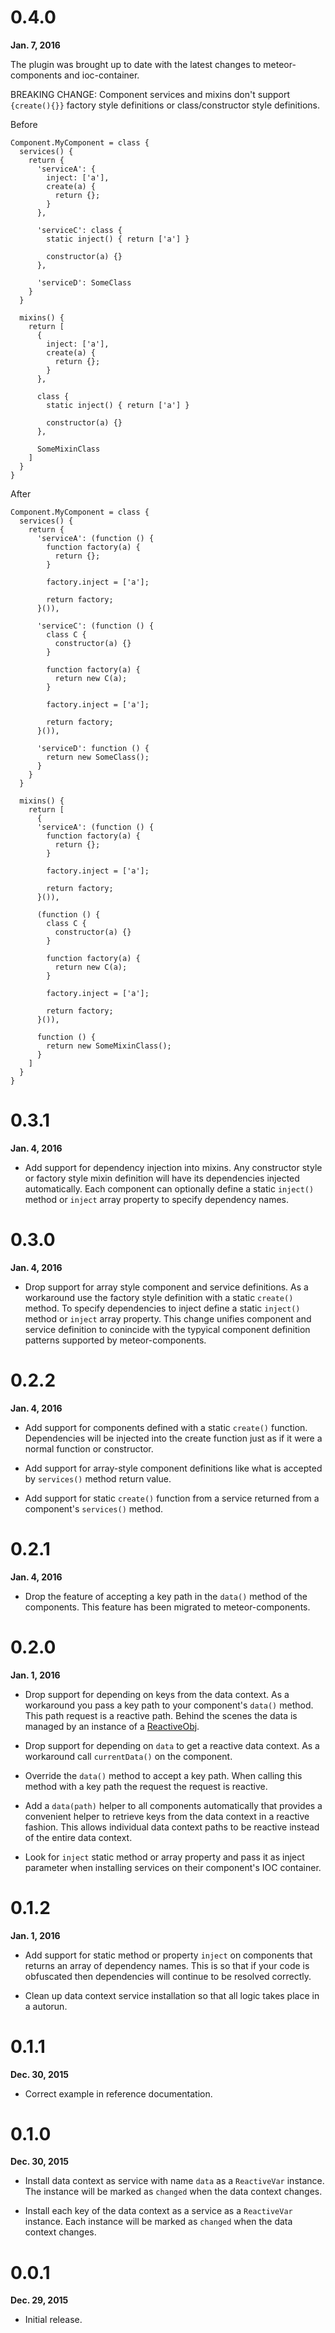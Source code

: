 # 0.4.0

**Jan. 7, 2016**

The plugin was brought up to date with the latest changes to meteor-components
and ioc-container.

BREAKING CHANGE: Component services and mixins don't support `{create(){}}`
factory style definitions or class/constructor style definitions.

Before

    Component.MyComponent = class {
      services() {
        return {
          'serviceA': {
            inject: ['a'],
            create(a) {
              return {};
            }
          },

          'serviceC': class {
            static inject() { return ['a'] }

            constructor(a) {}
          },

          'serviceD': SomeClass
        }
      }

      mixins() {
        return [
          {
            inject: ['a'],
            create(a) {
              return {};
            }
          },

          class {
            static inject() { return ['a'] }

            constructor(a) {}
          },

          SomeMixinClass
        ]
      }
    }

After

    Component.MyComponent = class {
      services() {
        return {
          'serviceA': (function () {
            function factory(a) {
              return {};
            }

            factory.inject = ['a'];

            return factory;
          }()),

          'serviceC': (function () {
            class C {
              constructor(a) {}
            }

            function factory(a) {
              return new C(a);
            }

            factory.inject = ['a'];

            return factory;
          }()),

          'serviceD': function () {
            return new SomeClass();
          }
        }
      }

      mixins() {
        return [
          {
          'serviceA': (function () {
            function factory(a) {
              return {};
            }

            factory.inject = ['a'];

            return factory;
          }()),

          (function () {
            class C {
              constructor(a) {}
            }

            function factory(a) {
              return new C(a);
            }

            factory.inject = ['a'];

            return factory;
          }()),

          function () {
            return new SomeMixinClass();
          }
        ]
      }
    }


# 0.3.1

**Jan. 4, 2016**

- Add support for dependency injection into mixins. Any constructor style
  or factory style mixin definition will have its dependencies injected
  automatically. Each component can optionally define a static `inject()`
  method or `inject` array property to specify dependency names.


# 0.3.0

**Jan. 4, 2016**

- Drop support for array style component and service definitions.
  As a workaround use the factory style definition with a static
  `create()` method. To specify dependencies to inject define a
  static `inject()` method or `inject` array property. This change
  unifies component and service definition to conincide with the
  typyical component definition patterns supported by meteor-components.



# 0.2.2

**Jan. 4, 2016**

- Add support for components defined with a static `create()` function.
  Dependencies will be injected into the create function just as if it
  were a normal function or constructor.

- Add support for array-style component definitions like what is accepted
  by `services()` method return value.

- Add support for static `create()` function from a service returned from a
  component's `services()` method.


# 0.2.1

**Jan. 4, 2016**

- Drop the feature of accepting a key path in the `data()` method of the
  components. This feature has been migrated to meteor-components.


# 0.2.0

**Jan. 1, 2016**

- Drop support for depending on keys from the data context. As a workaround
  you pass a key path to your component's `data()` method. This path request
  is a reactive path. Behind the scenes the data is managed by an instance of
  a [ReactiveObj](https://atmospherejs.com/xamfoo/reactive-obj).

- Drop support for depending on `data` to get a reactive data context. As a
  workaround call `currentData()` on the component.

- Override the `data()` method to accept a key path. When calling this method
  with a key path the request the request is reactive.

- Add a `data(path)` helper to all components automatically that provides a
  convenient helper to retrieve keys from the data context in a reactive
  fashion. This allows individual data context paths to be reactive instead of
  the entire data context.

- Look for `inject` static method or array property and pass it as inject
  parameter when installing services on their component's IOC container.


# 0.1.2

**Jan. 1, 2016**

- Add support for static method or property `inject` on components that
  returns an array of dependency names. This is so that if your code is
  obfuscated then dependencies will continue to be resolved correctly.

- Clean up data context service installation so that all logic takes place
  in a autorun.



# 0.1.1

**Dec. 30, 2015**

- Correct example in reference documentation.


# 0.1.0

**Dec. 30, 2015**

- Install data context as service with name `data` as a `ReactiveVar` instance.
  The instance will be marked as `changed` when the data context changes.

- Install each key of the data context as a service as a `ReactiveVar`
  instance. Each instance will be marked as `changed` when the data context
  changes.


# 0.0.1

**Dec. 29, 2015**

- Initial release.
